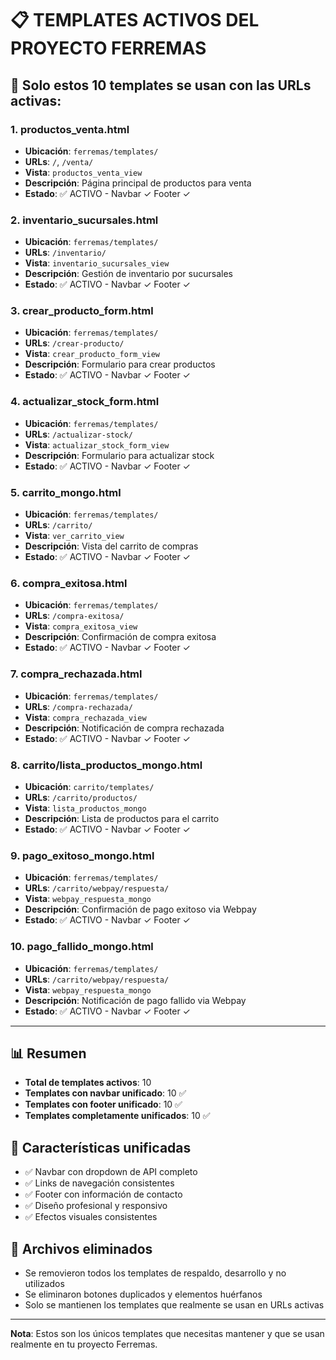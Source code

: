 # 📋 TEMPLATES ACTIVOS DEL PROYECTO FERREMAS

## 🎯 Solo estos 10 templates se usan con las URLs activas:

### 1. **productos_venta.html**
- **Ubicación**: `ferremas/templates/`
- **URLs**: `/`, `/venta/`
- **Vista**: `productos_venta_view`
- **Descripción**: Página principal de productos para venta
- **Estado**: ✅ ACTIVO - Navbar ✓ Footer ✓

### 2. **inventario_sucursales.html**
- **Ubicación**: `ferremas/templates/`
- **URLs**: `/inventario/`
- **Vista**: `inventario_sucursales_view`
- **Descripción**: Gestión de inventario por sucursales
- **Estado**: ✅ ACTIVO - Navbar ✓ Footer ✓

### 3. **crear_producto_form.html**
- **Ubicación**: `ferremas/templates/`
- **URLs**: `/crear-producto/`
- **Vista**: `crear_producto_form_view`
- **Descripción**: Formulario para crear productos
- **Estado**: ✅ ACTIVO - Navbar ✓ Footer ✓

### 4. **actualizar_stock_form.html**
- **Ubicación**: `ferremas/templates/`
- **URLs**: `/actualizar-stock/`
- **Vista**: `actualizar_stock_form_view`
- **Descripción**: Formulario para actualizar stock
- **Estado**: ✅ ACTIVO - Navbar ✓ Footer ✓

### 5. **carrito_mongo.html**
- **Ubicación**: `ferremas/templates/`
- **URLs**: `/carrito/`
- **Vista**: `ver_carrito_view`
- **Descripción**: Vista del carrito de compras
- **Estado**: ✅ ACTIVO - Navbar ✓ Footer ✓

### 6. **compra_exitosa.html**
- **Ubicación**: `ferremas/templates/`
- **URLs**: `/compra-exitosa/`
- **Vista**: `compra_exitosa_view`
- **Descripción**: Confirmación de compra exitosa
- **Estado**: ✅ ACTIVO - Navbar ✓ Footer ✓

### 7. **compra_rechazada.html**
- **Ubicación**: `ferremas/templates/`
- **URLs**: `/compra-rechazada/`
- **Vista**: `compra_rechazada_view`
- **Descripción**: Notificación de compra rechazada
- **Estado**: ✅ ACTIVO - Navbar ✓ Footer ✓

### 8. **carrito/lista_productos_mongo.html**
- **Ubicación**: `carrito/templates/`
- **URLs**: `/carrito/productos/`
- **Vista**: `lista_productos_mongo`
- **Descripción**: Lista de productos para el carrito
- **Estado**: ✅ ACTIVO - Navbar ✓ Footer ✓

### 9. **pago_exitoso_mongo.html**
- **Ubicación**: `ferremas/templates/`
- **URLs**: `/carrito/webpay/respuesta/`
- **Vista**: `webpay_respuesta_mongo`
- **Descripción**: Confirmación de pago exitoso via Webpay
- **Estado**: ✅ ACTIVO - Navbar ✓ Footer ✓

### 10. **pago_fallido_mongo.html**
- **Ubicación**: `ferremas/templates/`
- **URLs**: `/carrito/webpay/respuesta/`
- **Vista**: `webpay_respuesta_mongo`
- **Descripción**: Notificación de pago fallido via Webpay
- **Estado**: ✅ ACTIVO - Navbar ✓ Footer ✓

---

## 📊 Resumen
- **Total de templates activos**: 10
- **Templates con navbar unificado**: 10 ✅
- **Templates con footer unificado**: 10 ✅
- **Templates completamente unificados**: 10 ✅

## 🎨 Características unificadas
- ✅ Navbar con dropdown de API completo
- ✅ Links de navegación consistentes
- ✅ Footer con información de contacto
- ✅ Diseño profesional y responsivo
- ✅ Efectos visuales consistentes

## 🧹 Archivos eliminados
- Se removieron todos los templates de respaldo, desarrollo y no utilizados
- Se eliminaron botones duplicados y elementos huérfanos
- Solo se mantienen los templates que realmente se usan en URLs activas

---

**Nota**: Estos son los únicos templates que necesitas mantener y que se usan realmente en tu proyecto Ferremas.
